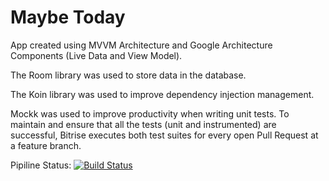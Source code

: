 # Maybe Today

App created using MVVM Architecture and Google Architecture Components (Live Data and View Model).

The Room library was used to store data in the database.

The Koin library was used to improve dependency injection management.

Mockk was used to improve productivity when writing unit tests.
To maintain and ensure that all the tests (unit and instrumented) are successful, Bitrise executes both test suites for every open Pull Request at a feature branch. 

Pipiline Status: [![Build Status](https://app.bitrise.io/app/a01cf614f236f977/status.svg?token=BimVK1ZeVsY6MqrnShfgoQ)](https://app.bitrise.io/app/a01cf614f236f977)
